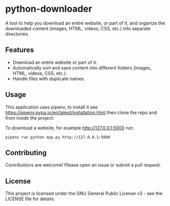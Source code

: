 # python-downloader







A tool to help you download an entire website, or part of it, and organize the downloaded content
(images, HTML, videos, CSS, etc.) into separate directories.


## Features

* Download an entire website or part of it.
* Automatically sort and save content into different folders (images, HTML, videos, CSS, etc.).
* Handle files with duplicate names.

## Usage

This application uses pipenv, to install it see https://pipenv.pypa.io/en/latest/installation.html
then clone the repo and from inside the project:

To download a website, for example http://127.0.0.1:5000 run:
```shell
pipenv run python app.py http://127.0.0.1:5000
```


## Contributing
Contributions are welcome! Please open an issue or submit a pull request.

## License

This project is licensed under the GNU General Public License v3 - see the LICENSE file for details.
